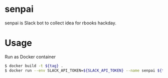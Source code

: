 # senpai
senpai is Slack bot to collect idea for rbooks hackday.

# Usage
Run as Docker container
```sh
$ docker build -t ${tag} .
$ docker run --env SLACK_API_TOKEN=${SLACK_API_TOKEN} --name senpai ${tag}
```

